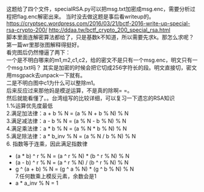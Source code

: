 
这题给了四个文件，specialRSA.py可以把msg.txt加密成msg.enc，需要分析过程把flag.enc解密出来。    当时没去做这题是事后看writeup的。  
https://cryptsec.wordpress.com/2016/03/21/bctf-2016-write-up-special-rsa-crypto-200/ http://ddaa.tw/bctf_crypto_200_special_rsa.html  
脚本里面连解密算法都给了，只是基数k不知道，所以需要先求k。那怎么求呢？  
第一篇wr里那张图解释得挺好。  
看完图后仍然懵逼了两下：  
一个是不明白哪来的m1,m2,c1,c2，给的密文不是只有一个msg.enc，明文只有一个msg.txt吗？  其实是加密的时候会把它切成256字符长的段。明文直接切，密文用msgpack去unpack一下就有。  
二是不明白图中c1为什么可以整除m1。  
后来反应过来那他妈是模逆运算，不是真的除啊= =。  
然后就能看懂了。。台湾组写的比较详细，可以复习一下遗忘的RSA知识  
1.%运算优先度最低  
2.满足加法律：a + b % N = (a % N + b % N) % N   
3.满足减法律：a - b % N = (a % N - b % N) % N  
4.满足乘法律：a * b % N = (a % N * b % N) % N  
5.满足除法律：a * b_inv % N = (a % N / b % N) % N  
6. 指数等于连乘，因此满足指数律  
 * (a * b) ^ r % N = (a ^ r % N) * (b ^ r % N) % N  
 * (a - b) ^ r % N = (a ^ r % N) / (b ^ r % N) % N  
 * g ^ (a + b) % N = (g ^ a % N) * (g ^ b % N) % N  
7.任何数乘上模反元素，余数会是1  
 * a * a_inv % N = 1


  
  
